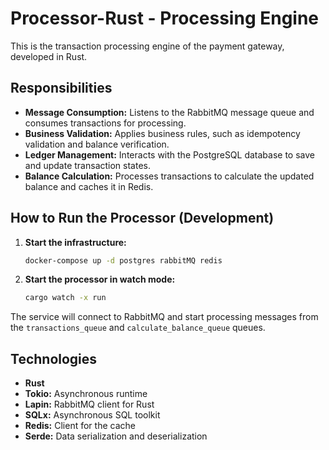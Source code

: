 # Processor-Rust - Processing Engine

This is the transaction processing engine of the payment gateway, developed in Rust.

## Responsibilities

- **Message Consumption:** Listens to the RabbitMQ message queue and consumes transactions for processing.
- **Business Validation:** Applies business rules, such as idempotency validation and balance verification.
- **Ledger Management:** Interacts with the PostgreSQL database to save and update transaction states.
- **Balance Calculation:** Processes transactions to calculate the updated balance and caches it in Redis.

## How to Run the Processor (Development)

1.  **Start the infrastructure:**
    ```sh
    docker-compose up -d postgres rabbitMQ redis
    ```

2.  **Start the processor in watch mode:**
    ```sh
    cargo watch -x run
    ```

The service will connect to RabbitMQ and start processing messages from the `transactions_queue` and `calculate_balance_queue` queues.

## Technologies

- **Rust**
- **Tokio:** Asynchronous runtime
- **Lapin:** RabbitMQ client for Rust
- **SQLx:** Asynchronous SQL toolkit
- **Redis:** Client for the cache
- **Serde:** Data serialization and deserialization